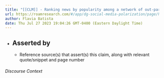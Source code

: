 ```yaml
---
title: "[[CLM]] - Ranking news by popularity among a network of out-party members reduces affective polarization."
url: https://roamresearch.com/#/app/dg-social-media-polarization/page/h53ve8R9I
author: Flavia Batista
date: Thu Jul 27 2023 19:04:26 GMT-0400 (Eastern Daylight Time)
---
```


- ## Asserted by
    - Reference source(s) that assert(s) this claim, along with relevant quote/snippet and page number

###### Discourse Context


